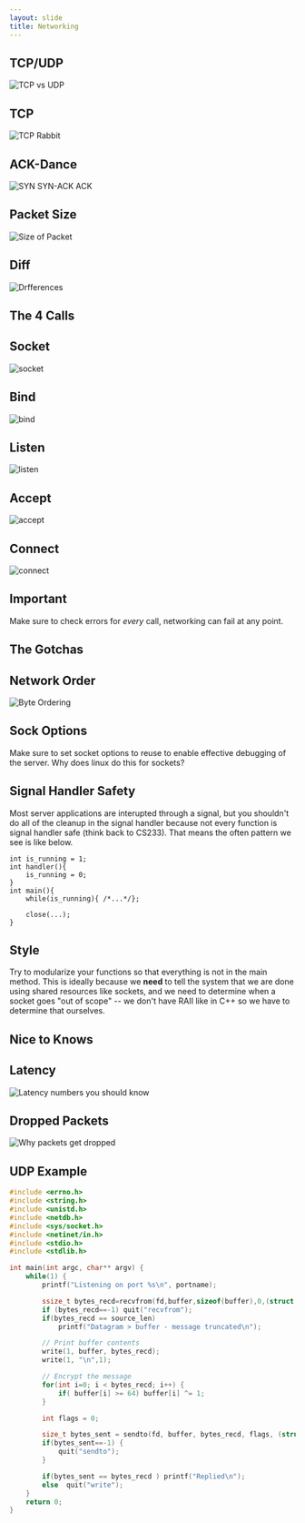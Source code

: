 ```yaml
---
layout: slide
title: Networking
---
```


## TCP/UDP

![TCP vs UDP](http://ithare.com/wp-content/uploads/BB_part41_v1a.png)

## TCP

![TCP Rabbit](http://ithare.com/wp-content/uploads/BB_part43_v3.png)

## ACK-Dance

![SYN SYN-ACK ACK](https://upload.wikimedia.org/wikipedia/commons/8/8c/Tcp_normal.png)

## Packet Size

![Size of Packet](https://web.archive.org/web/20210520052048if_/https://tr1.cbsistatic.com/hub/i/2015/06/03/596ecee7-0987-11e5-940f-14feb5cc3d2a/r00220010702mul01_02.gif)


## Diff

![Drfferences](https://www.bestvpnserver.com/wp-content/uploads/2013/09/UDP_vs_TCP.jpg)

<horizontal />

## The 4 Calls

## Socket

![socket](https://openclipart.org/image/2400px/svg_to_png/212249/rodentia-icons_preferences-system-network.png)

## Bind

![bind](https://web.archive.org/web/20170424145552/http://995642590.r.lightningbase-cdn.com/wp-content/uploads/2015/12/2015-12-15-Double-Bind-425x282px.jpg)

## Listen

![listen](http://calvaryfullerton.org/RichBlog/wp-content/uploads/2015/04/Listen.jpg)

## Accept

![accept](https://www.wikihow.com/images/thumb/c/c4/Accept-a-Diploma-Step-3-Version-3.jpg/aid346607-v4-728px-Accept-a-Diploma-Step-3-Version-3.jpg.webp)

## Connect

![connect](http://www.linkedintraining.net/wp-content/uploads/connecting-people.jpg)

## Important

Make sure to check errors for *every* call, networking can fail at any point.

<horizontal />

## The Gotchas

## Network Order

![Byte Ordering](https://web.archive.org/web/20191222042521im_/http://orca.st.usm.edu/~seyfarth/network_pgm/byte_ordering.png)

## Sock Options

Make sure to set socket options to reuse to enable effective debugging of the server. Why does linux do this for sockets?

## Signal Handler Safety

Most server applications are interupted through a signal, but you shouldn't do all of the cleanup in the signal handler because not every function is signal handler safe (think back to CS233). That means the often pattern we see is like below.

<vertical />

```
int is_running = 1;
int handler(){
	is_running = 0;
}
int main(){
	while(is_running){ /*...*/};

	close(...);
}
```

## Style

Try to modularize your functions so that everything is not in the main method. This is ideally because we **need** to tell the system that we are done using shared resources like sockets, and we need to determine when a socket goes "out of scope" -- we don't have RAII like in C++ so we have to determine that ourselves.

<horizontal />

## Nice to Knows

## Latency

![Latency numbers you should know](http://i.imgur.com/k0t1e.png)

## Dropped Packets

![Why packets get dropped](https://web.archive.org/web/20191222042522if_/https://www.isa.org/uploadedImages/Content/Standards_and_Publications/ISA_Publications/InTech_Magazine/2014/Sep-Oct/SO-2014-System-Int-figure1.jpg)

## UDP Example

```C
#include <errno.h>
#include <string.h>
#include <unistd.h>
#include <netdb.h>
#include <sys/socket.h>
#include <netinet/in.h>
#include <stdio.h>
#include <stdlib.h>

int main(int argc, char** argv) {
    while(1) {
        printf("Listening on port %s\n", portname);

        ssize_t bytes_recd=recvfrom(fd,buffer,sizeof(buffer),0,(struct sockaddr*)&source,&source_len);
        if (bytes_recd==-1) quit("recvfrom");
        if(bytes_recd == source_len)
            printf("Datagram > buffer - message truncated\n");

        // Print buffer contents
        write(1, buffer, bytes_recd);
        write(1, "\n",1);

        // Encrypt the message
        for(int i=0; i < bytes_recd; i++) {
            if( buffer[i] >= 64) buffer[i] ^= 1;
        }

        int flags = 0;

        size_t bytes_sent = sendto(fd, buffer, bytes_recd, flags, (struct sockaddr*) &source, source_len);
        if(bytes_sent==-1) {
            quit("sendto");
        }

        if(bytes_sent == bytes_recd ) printf("Replied\n");
        else  quit("write");
    }
    return 0;
}
```

